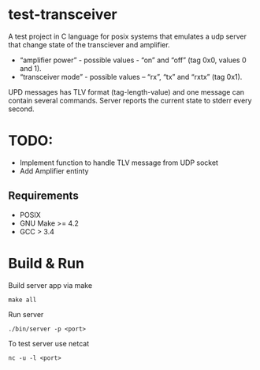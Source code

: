 # test-transceiver

A test project in C language for posix systems that emulates a udp server that
change state of the transciever and amplifier.
* “amplifier power” - possible values - “on” and “off” (tag 0x0, values 0 and 1).
* “transceiver mode” - possible values – “rx”, “tx” and “rxtx” (tag 0x1).

UPD messages has TLV format (tag-length-value) and one message can contain several commands.
Server reports the current state to stderr every second.

# TODO:
* Implement function to handle TLV message from UDP socket
* Add Amplifier entinty


## Requirements
* POSIX
* GNU Make >= 4.2
* GCC > 3.4


# Build & Run
Build server app via make
```
make all
```

Run server
```
./bin/server -p <port>
```

To test server use netcat
```
nc -u -l <port>
```
